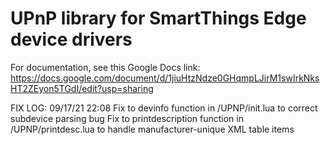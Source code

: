 # UPnP library for SmartThings Edge device drivers

For documentation, see this Google Docs link: https://docs.google.com/document/d/1jiuHtzNdze0GHqmpLJirM1swIrkNksHT2ZEyon5TGdI/edit?usp=sharing

FIX LOG:
09/17/21 22:08    Fix to devinfo function in /UPNP/init.lua to correct subdevice parsing bug
                  Fix to printdescription function in /UPNP/printdesc.lua to handle manufacturer-unique XML table items
